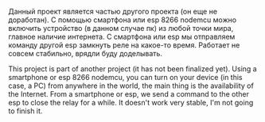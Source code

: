 Данный проект является частью другого проекта (он еще не доработан).
С помощью смартфона или esp 8266 nodemcu можно включить устройство (в данном случае пк) из любой точки мира,
главное наличие интернета.
С смартфона или esp мы отправляем команду другой esp замкнуть реле на какое-то время.
Работает не совсем  стабильно, врядли буду доделывать.

This project is part of another project (it has not been finalized yet).
Using a smartphone or esp 8266 nodemcu, you can turn on your device (in this case, a PC) from anywhere in the world,
the main thing is the availability of the Internet.
From a smartphone or esp, we send a command to the other esp to close the relay for a while.
It doesn't work very stable, I'm not going to finish it.
